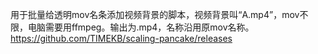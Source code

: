 用于批量给透明mov名条添加视频背景的脚本，视频背景叫“A.mp4”，mov不限，电脑需要用ffmpeg。输出为.mp4，名称沿用原mov名称。
https://github.com/TIMEKB/scaling-pancake/releases
